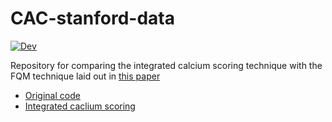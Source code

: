 # CAC-stanford-data
[![Dev](https://img.shields.io/badge/docs-dev-blue.svg)](https://molloilab.github.io/CAC-stanford-data/)

Repository for comparing the integrated calcium scoring technique with the FQM technique laid out in [this paper](https://aapm.onlinelibrary.wiley.com/doi/10.1002/mp.14912)

* [Original code](https://github.com/nwerf/FQM_Analysis)
* [Integrated caclium scoring](https://github.com/Dale-Black/CalciumScoring.jl)
